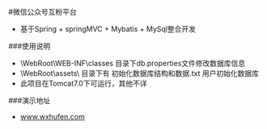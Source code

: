 
#微信公众号互粉平台

* 基于Spring + springMVC + Mybatis + MySql整合开发

###使用说明
* \WebRoot\WEB-INF\classes 目录下db.properties文件修改数据库信息
* \WebRoot\assets\ 目录下有 初始化数据库结构和数据.txt 用户初始化数据库
* 此项目在Tomcat7.0下可运行，其他不详

###演示地址
* www.wxhufen.com
